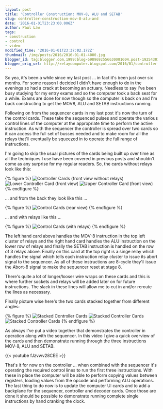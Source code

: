 ```yaml
---
layout: post
title: 'Controller Construction: MOV-8, ALU and SETAB'
slug: controller-construction-mov-8-alu-and
date: '2016-01-01T23:23:00.006Z'
author: Paul Law
tags:
- construction
- control
- video
modified_time: '2016-01-01T23:37:02.172Z'
thumbnail: /img/posts/2016/2016-01-01-4000.jpg
blogger_id: tag:blogger.com,1999:blog-6989692556630001604.post-1925430100973632520
blogger_orig_url: http://relaycomputer.blogspot.com/2016/01/controller-construction-mov-8-alu-and.html
---
```


So yea, it's been a while since my last post ... in fact it's been just over 
six months. For some reason I decided I didn't have enough to do in the 
evenings so had a crack at becoming an actuary. Needless to say I've been busy 
studying for my entry exams and so the computer took a back seat for a while. 
Exams are done for now though so the computer is back on and I'm back 
constructing to get the MOV8, ALU and SETAB instructions running.

Following on from the sequencer cards in my last post it's now the turn of 
the control cards. These take the sequenced pulses and operate the various 
control lines of the computer at the appropriate time to perform the active 
instruction. As with the sequencer the controller is spread over two cards so 
it can access the full set of busses needed and to make room for all the 
relays that'll eventually be squeezed in to operate the full range of 
instructions.

I'm going to skip the usual pictures of the cards 
being built up over time as all the techniques I use have been covered in 
previous posts and shouldn't come as any surprise for my regular readers. So, 
the cards without relays look like this:

{% figure %}
![Controller Cards (front view without relays)](/assets/img/posts/2016/2016-01-01-0000.jpg)
![Lower Controller Card (front view)](/assets/img/posts/2016/2016-01-01-0001.jpg)
![Upper Controller Card (front view)](/assets/img/posts/2016/2016-01-01-0002.jpg)
{% endfigure %}

... and from the back they look like this ...

{% figure %}
![Control Cards (rear view)](/assets/img/posts/2016/2016-01-01-0003.jpg)
{% endfigure %}

... and with relays like this ...

{% figure %}
![Control Cards (with relays)](/assets/img/posts/2016/2016-01-01-0004.jpg)
{% endfigure %}

The left hand card above handles the MOV-8 instruction in the top 
left cluster of relays and the right hand card handles the ALU instruction on 
the lower row of relays and finally the SETAB instruction is handled on the 
row of 3 relays above. Finally on this card at the top right is a singe relay 
which handles the signal which tells each instruction relay cluster to issue 
its abort signal to the sequencer. As all of these instructions are 8-cycle 
they'll issue the Abort-8 signal to make the sequencer reset at stage 8.

There's quite a lot of longer/looser wire wraps on these cards and 
this is where further sockets and relays will be added later on for future 
instructions. The slack in these lines will allow me to cut in and/or reroute 
the lines as necessary.

Finally picture wise here's the two cards 
stacked together from different angles:

{% figure %}
![Stacked Controller Cards](/assets/img/posts/2016/2016-01-01-0005.jpg)
![Stacked Controller Cards](/assets/img/posts/2016/2016-01-01-0006.jpg)
![Stacked Controller Cards](/assets/img/posts/2016/2016-01-01-0007.jpg)
{% endfigure %}

As 
always I've put a video together that demonstrates the controller in operation 
along with the sequencer. In this video I give a quick overview of the cards 
and then demonstrate running through the three instructions MOV-8, ALU and 
SETAB.

{{< youtube fJzvwv28CEE >}}

That's it for now on the controller ... 
when combined with the sequencer it's operating the required control lines to 
run the first three instructions. With these in place the computer will be 
able to perform copying values between registers, loading values from the 
opcode and performing ALU operations. The last thing to do now is to update 
the computer UI cards and to add a backplane for the sequencer, controller and 
decoder cards. Once those are done it should be possible to demonstrate 
running complete single instructions by hand cranking the clock. 
